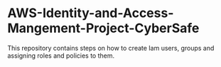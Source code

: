 # AWS-Identity-and-Access-Mangement-Project-CyberSafe
This repository contains steps on how to create Iam users, groups and assigning roles and policies to them.
